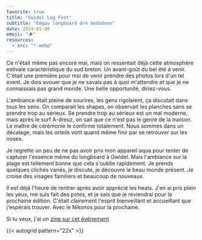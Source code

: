 ```yaml
---
favorite: true
title: "Gwidel Log Fest"
subtitle: "Emgav longboard dre bedadenn"
date: 2024-01-08
emoji: "🪵"
resources:
  - src: "*.webp"
---
```


Ce n'était même pas encore mai, mais on ressentait déjà cette atmosphère estivale caractéristique du sud breton. Un avant-goût du bel été à venir. C'était une première pour moi de venir prendre des photos lors d'un tel event. Je dois avouer que je ne savais pas à quoi m'attendre et que je ne connaissais pas grand monde. Une belle opportunité, diriez-vous.

L'ambiance était pleine de sourires, les gens rigolaient, ça discutait dans tous les sens. On comparait les shapes, on observait les planches sans se prendre trop au sérieux. Se prendre trop au sérieux est un mal moderne, mais après le surf A-dreuz, on sait que ce n'est pas le genre de la maison. Le maître de cérémonie le confirme totalement. Nous sommes dans un décalage, mais les orteils vont quand même finir par se retrouver sur les noses.

Je regrette un peu de ne pas avoir pris mon appareil aqua pour tenter de capturer l'essence même du longboard à Gwidel. Mais l'ambiance sur la plage est tellement bonne que cela s'oublie rapidement. Je prends quelques clichés variés, je discute, je découvre le beau monde présent. Je croise des visages familiers et beaucoup de nouveaux.

Il est déjà l'heure de rentrer après avoir apprécié les heats. J'en ai pris plein les yeux, me suis fait des potes, et je sais que je reviendrai pour la prochaine édition. C'était clairement l'esprit bienveillant et accueillant que j'espérais trouver. Avec le Nikonos pour la prochaine.

Si tu veux, j'ai un [zine sur cet évènement](/shop/gwidel-log-fest)

{{< autogrid pattern="22x" >}}
